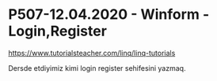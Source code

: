 # P507-12.04.2020 - Winform - Login,Register

https://www.tutorialsteacher.com/linq/linq-tutorials

Dersde etdiyimiz kimi login register sehifesini yazmaq.
